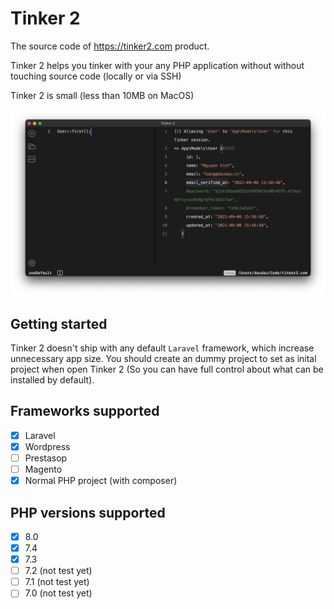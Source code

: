 # Tinker 2

The source code of https://tinker2.com product.

Tinker 2 helps you tinker with your any PHP application without without touching source code (locally or via SSH)

Tinker 2 is small (less than 10MB on MacOS)

![](./screenshot.png)

## Getting started

Tinker 2 doesn't ship with any default `Laravel` framework, which increase unnecessary app size. You should create an dummy project to set as inital project when open Tinker 2 (So you can have full control about what can be installed by default).

## Frameworks supported

-   [x] Laravel
-   [x] Wordpress
-   [ ] Prestasop
-   [ ] Magento
-   [x] Normal PHP project (with composer)

## PHP versions supported

-   [x] 8.0
-   [x] 7.4
-   [x] 7.3
-   [ ] 7.2 (not test yet)
-   [ ] 7.1 (not test yet)
-   [ ] 7.0 (not test yet)
